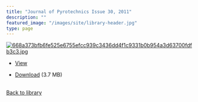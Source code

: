 ```yaml
---
title: "Journal of Pyrotechnics Issue 30, 2011"
description: ""
featured_image: "/images/site/library-header.jpg"
type: page
---
```


<a href="" target="_blank">![668a373bfb6fe525e6755efcc939c3436dd4f1c9331b0b954a3d63700fdfb3c3.jpg](/images/library/668a373bfb6fe525e6755efcc939c3436dd4f1c9331b0b954a3d63700fdfb3c3.jpg)</a>
* <a href="" target="_blank">View</a>

* [Download]() (3.7 MB)

<br />[Back to library](/library/)
